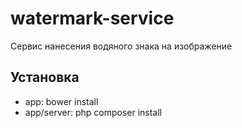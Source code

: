 # watermark-service
Сервис нанесения водяного знака на изображение


## Установка

* app: bower install
* app/server: php composer install
